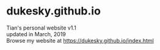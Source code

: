 # dukesky.github.io
Tian's personal website v1.1 <br/>
updated in March, 2019  <br/>
Browse my website at https://dukesky.github.io/index.html
